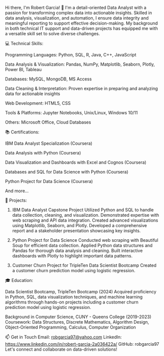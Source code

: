 Hi there, I'm Robert Garcia! 👋
I'm a detail-oriented Data Analyst with a passion for transforming complex data into actionable insights. Skilled in data analysis, visualization, and automation, I ensure data integrity and meaningful reporting to support effective decision-making. My background in both technical IT support and data-driven projects has equipped me with a versatile skill set to solve diverse challenges.

💻 Technical Skills:

Programming Languages: Python, SQL, R, Java, C++, JavaScript

Data Analysis & Visualization: Pandas, NumPy, Matplotlib, Seaborn, Plotly, Power BI, Tableau

Databases: MySQL, MongoDB, MS Access

Data Cleaning & Interpretation: Proven expertise in preparing and analyzing data for actionable insights

Web Development: HTML5, CSS

Tools & Platforms: Jupyter Notebooks, Unix/Linux, Windows 10/11

Others: Microsoft Office, Cloud Databases


📚 Certifications:

IBM Data Analyst Specialization (Coursera)

Data Analysis with Python (Coursera)

Data Visualization and Dashboards with Excel and Cognos (Coursera)

Databases and SQL for Data Science with Python (Coursera)

Python Project for Data Science (Coursera)

And more...


🚀 Projects:

1. IBM Data Analyst Capstone Project
Utilized Python and SQL to handle data collection, cleaning, and visualization.
Demonstrated expertise with web scraping and API data integration.
Created advanced visualizations using Matplotlib, Seaborn, and Plotly.
Developed a comprehensive report and a stakeholder presentation showcasing key insights.

2. Python Project for Data Science
Conducted web scraping with Beautiful Soup for efficient data collection.
Applied Python data structures and Pandas for thorough data analysis and cleaning.
Built interactive dashboards with Plotly to highlight important data patterns.

3. Customer Churn Project for TripleTen Data Scientist Bootcamp
Created a customer churn prediction model using logistic regression.


🎓 Education:

Data Scientist Bootcamp, TripleTen Bootcamp (2024)
Acquired proficiency in Python, SQL, data visualization techniques, and machine learning algorithms through hands-on projects including a customer churn prediction model using logistic regression.

Background in Computer Science, CUNY - Queens College (2019-2023)
Coursework: Data Structures, Discrete Mathematics, Algorithm Design, Object-Oriented Programming, Calculus, Computer Organization


📫 Get in Touch
Email: robgarcia97@yahoo.com
LinkedIn: https://www.linkedin.com/in/robert-garcia-2a036422a/
GitHub: robgarcia97
Let's connect and collaborate on data-driven solutions!

<!--
**robgarcia97/robgarcia97** is a ✨ _special_ ✨ repository because its `README.md` (this file) appears on your GitHub profile.

Here are some ideas to get you started:

- 🔭 I’m currently working on ...
- 🌱 I’m currently learning ...
- 👯 I’m looking to collaborate on ...
- 🤔 I’m looking for help with ...
- 💬 Ask me about ...
- 📫 How to reach me: ...
- 😄 Pronouns: ...
- ⚡ Fun fact: ...
-->
